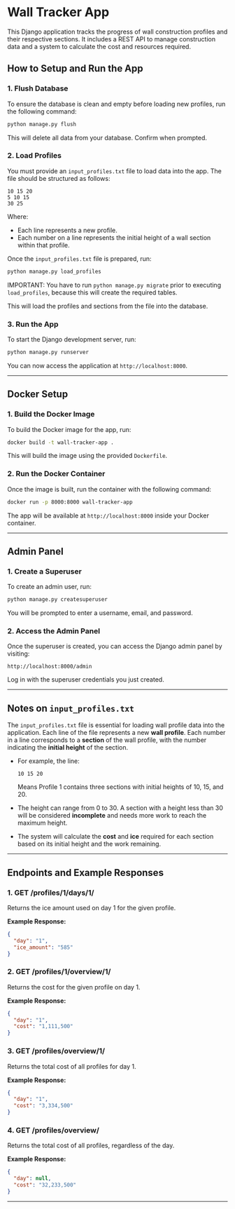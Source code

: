 
# Wall Tracker App

This Django application tracks the progress of wall construction profiles and their respective sections. It includes a REST API to manage construction data and a system to calculate the cost and resources required.

## How to Setup and Run the App

### 1. **Flush Database**

To ensure the database is clean and empty before loading new profiles, run the following command:

```bash
python manage.py flush
```

This will delete all data from your database. Confirm when prompted.

### 2. **Load Profiles**

You must provide an `input_profiles.txt` file to load data into the app. The file should be structured as follows:

```
10 15 20
5 10 15
30 25
```

Where:
- Each line represents a new profile.
- Each number on a line represents the initial height of a wall section within that profile.

Once the `input_profiles.txt` file is prepared, run:

```bash
python manage.py load_profiles
```

IMPORTANT: You have to run `python manage.py migrate` prior to executing `load_profiles`, because this will create the required tables.


This will load the profiles and sections from the file into the database.

### 3. **Run the App**

To start the Django development server, run:

```bash
python manage.py runserver
```

You can now access the application at `http://localhost:8000`.

---

## Docker Setup

### 1. **Build the Docker Image**

To build the Docker image for the app, run:

```bash
docker build -t wall-tracker-app .
```

This will build the image using the provided `Dockerfile`.

### 2. **Run the Docker Container**

Once the image is built, run the container with the following command:

```bash
docker run -p 8000:8000 wall-tracker-app
```

The app will be available at `http://localhost:8000` inside your Docker container.

---

## Admin Panel

### 1. **Create a Superuser**

To create an admin user, run:

```bash
python manage.py createsuperuser
```

You will be prompted to enter a username, email, and password.

### 2. **Access the Admin Panel**

Once the superuser is created, you can access the Django admin panel by visiting:

```
http://localhost:8000/admin
```

Log in with the superuser credentials you just created.

---

## Notes on `input_profiles.txt`

The `input_profiles.txt` file is essential for loading wall profile data into the application. Each line of the file represents a new **wall profile**. Each number in a line corresponds to a **section** of the wall profile, with the number indicating the **initial height** of the section.

- For example, the line:
  ```
  10 15 20
  ```
  Means Profile 1 contains three sections with initial heights of 10, 15, and 20.

- The height can range from 0 to 30. A section with a height less than 30 will be considered **incomplete** and needs more work to reach the maximum height.
  
- The system will calculate the **cost** and **ice** required for each section based on its initial height and the work remaining.

---
## Endpoints and Example Responses

### 1. **GET /profiles/1/days/1/**

Returns the ice amount used on day 1 for the given profile.

**Example Response:**
```json
{
  "day": "1",
  "ice_amount": "585"
}
```

### 2. **GET /profiles/1/overview/1/**

Returns the cost for the given profile on day 1.

**Example Response:**
```json
{
  "day": "1",
  "cost": "1,111,500"
}
```

### 3. **GET /profiles/overview/1/**

Returns the total cost of all profiles for day 1.

**Example Response:**
```json
{
  "day": "1",
  "cost": "3,334,500"
}
```

### 4. **GET /profiles/overview/**

Returns the total cost of all profiles, regardless of the day.

**Example Response:**
```json
{
  "day": null,
  "cost": "32,233,500"
}
```

---
